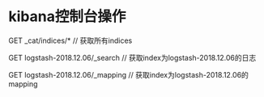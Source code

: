 # kibana控制台操作

GET _cat/indices/*  // 获取所有indices

GET logstash-2018.12.06/_search // 获取index为logstash-2018.12.06的日志

GET logstash-2018.12.06/_mapping // 获取index为logstash-2018.12.06的mapping